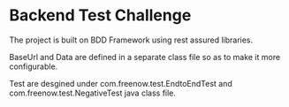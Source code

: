 # Backend Test Challenge


The project is built on BDD Framework using rest assured libraries.

BaseUrl and Data are defined in a separate class file so as to make it more configurable.

Test are desgined under com.freenow.test.EndtoEndTest and com.freenow.test.NegativeTest java class file.
